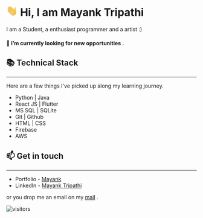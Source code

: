 
# <img src="https://raw.githubusercontent.com/ABSphreak/ABSphreak/master/gifs/Hi.gif" width="30px"> Hi, I am Mayank Tripathi

I am a Student, a enthusiast programmer and a artist :)

#### 🥅 I’m currently looking for new opportunities .

## 📚 Technical Stack
<hr/>

Here are a few things I've picked up along my learning journey.

* Python | Java 
* React JS | Flutter
* MS SQL | SQLite 
* Git | Github
* HTML | CSS
* Firebase
* AWS

## 📫 Get in touch
<hr/>

- Portfolio - [Mayank](https://mayanktripathi.herokuapp.com/)
- LinkedIn - [Mayank Tripathi](https://www.linkedin.com/in/mayank-tripathi-2021)

 or you drop me an email on my [mail](mailto:tripathi.mayank.17it1026@gmail.com) .



![visitors](https://visitor-badge.glitch.me/badge?page_id=plug-in-pow/plug-in-pow)


 